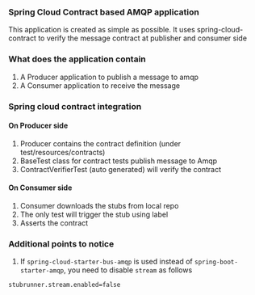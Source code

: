 ### Spring Cloud Contract based AMQP application
This application is created as simple as possible. It uses spring-cloud-contract to verify the message contract at publisher and consumer side
### What does the application contain
1. A Producer application to publish a message to amqp
2. A Consumer application to receive the message

### Spring cloud contract integration
#### On Producer side
1. Producer contains the contract definition (under test/resources/contracts)
2. BaseTest class for contract tests publish message to Amqp
3. ContractVerifierTest (auto generated) will verify the contract
#### On Consumer side
1. Consumer downloads the stubs from local repo
2. The only test will trigger the stub using label
3. Asserts the contract

### Additional points to notice
1. If `spring-cloud-starter-bus-amqp` is used instead of `spring-boot-starter-amqp`, you need to disable `stream` as follows
```
stubrunner.stream.enabled=false
```
